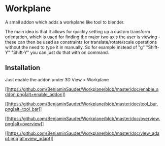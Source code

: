 # Workplane

A small addon which adds a workplane like tool to blender.

The main idea is that it allows for quickly setting up a custom transform orientation, which is used for finding the major two axis the user is viewing - these can then be used as constraints for translate/rotate/scale operations without the need to type it in manually. So for example instead of "g" "Shift-Y" "Shift-Y" you can just do that with on command.

## Installation
Just enable the addon under 3D View > Workplane


[[https://github.com/BenjaminSauder/Workplane/blob/master/doc/enable_addon.png|alt=enable_addon]]


[[https://github.com/BenjaminSauder/Workplane/blob/master/doc/tool_bar.png|alt=tool_bar]]


[[https://github.com/BenjaminSauder/Workplane/blob/master/doc/overview.png|alt=overview]]


[[https://github.com/BenjaminSauder/Workplane/blob/master/doc/view_adapt.png|alt=view_adapt]]
